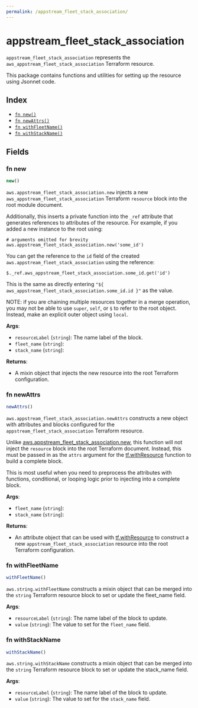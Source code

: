 ```yaml
---
permalink: /appstream_fleet_stack_association/
---
```


# appstream_fleet_stack_association

`appstream_fleet_stack_association` represents the `aws_appstream_fleet_stack_association` Terraform resource.



This package contains functions and utilities for setting up the resource using Jsonnet code.


## Index

* [`fn new()`](#fn-new)
* [`fn newAttrs()`](#fn-newattrs)
* [`fn withFleetName()`](#fn-withfleetname)
* [`fn withStackName()`](#fn-withstackname)

## Fields

### fn new

```ts
new()
```


`aws.appstream_fleet_stack_association.new` injects a new `aws_appstream_fleet_stack_association` Terraform `resource`
block into the root module document.

Additionally, this inserts a private function into the `_ref` attribute that generates references to attributes of the
resource. For example, if you added a new instance to the root using:

    # arguments omitted for brevity
    aws.appstream_fleet_stack_association.new('some_id')

You can get the reference to the `id` field of the created `aws.appstream_fleet_stack_association` using the reference:

    $._ref.aws_appstream_fleet_stack_association.some_id.get('id')

This is the same as directly entering `"${ aws_appstream_fleet_stack_association.some_id.id }"` as the value.

NOTE: if you are chaining multiple resources together in a merge operation, you may not be able to use `super`, `self`,
or `$` to refer to the root object. Instead, make an explicit outer object using `local`.

**Args**:
  - `resourceLabel` (`string`): The name label of the block.
  - `fleet_name` (`string`): 
  - `stack_name` (`string`): 

**Returns**:
- A mixin object that injects the new resource into the root Terraform configuration.


### fn newAttrs

```ts
newAttrs()
```


`aws.appstream_fleet_stack_association.newAttrs` constructs a new object with attributes and blocks configured for the `appstream_fleet_stack_association`
Terraform resource.

Unlike [aws.appstream_fleet_stack_association.new](#fn-appstream_fleet_stack_associationnew), this function will not inject the `resource`
block into the root Terraform document. Instead, this must be passed in as the `attrs` argument for the
[tf.withResource](https://github.com/tf-libsonnet/core/tree/main/docs#fn-withresource) function to build a complete block.

This is most useful when you need to preprocess the attributes with functions, conditional, or looping logic prior to
injecting into a complete block.

**Args**:
  - `fleet_name` (`string`): 
  - `stack_name` (`string`): 

**Returns**:
  - An attribute object that can be used with [tf.withResource](https://github.com/tf-libsonnet/core/tree/main/docs#fn-withresource) to construct a new `appstream_fleet_stack_association` resource into the root Terraform configuration.


### fn withFleetName

```ts
withFleetName()
```

`aws.string.withFleetName` constructs a mixin object that can be merged into the `string`
Terraform resource block to set or update the fleet_name field.



**Args**:
  - `resourceLabel` (`string`): The name label of the block to update.
  - `value` (`string`): The value to set for the `fleet_name` field.


### fn withStackName

```ts
withStackName()
```

`aws.string.withStackName` constructs a mixin object that can be merged into the `string`
Terraform resource block to set or update the stack_name field.



**Args**:
  - `resourceLabel` (`string`): The name label of the block to update.
  - `value` (`string`): The value to set for the `stack_name` field.
